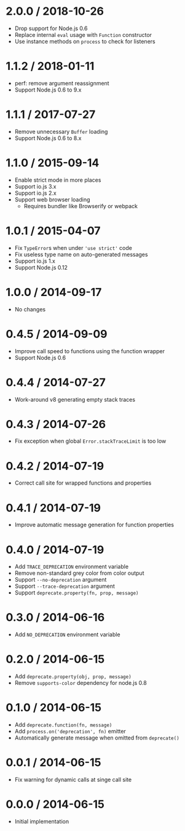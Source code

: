 2.0.0 / 2018-10-26
==================

* Drop support for Node.js 0.6
* Replace internal `eval` usage with `Function` constructor
* Use instance methods on `process` to check for listeners

1.1.2 / 2018-01-11
==================

* perf: remove argument reassignment
* Support Node.js 0.6 to 9.x

1.1.1 / 2017-07-27
==================

* Remove unnecessary `Buffer` loading
* Support Node.js 0.6 to 8.x

1.1.0 / 2015-09-14
==================

* Enable strict mode in more places
* Support io.js 3.x
* Support io.js 2.x
* Support web browser loading
  * Requires bundler like Browserify or webpack

1.0.1 / 2015-04-07
==================

* Fix `TypeError`s when under `'use strict'` code
* Fix useless type name on auto-generated messages
* Support io.js 1.x
* Support Node.js 0.12

1.0.0 / 2014-09-17
==================

* No changes

0.4.5 / 2014-09-09
==================

* Improve call speed to functions using the function wrapper
* Support Node.js 0.6

0.4.4 / 2014-07-27
==================

* Work-around v8 generating empty stack traces

0.4.3 / 2014-07-26
==================

* Fix exception when global `Error.stackTraceLimit` is too low

0.4.2 / 2014-07-19
==================

* Correct call site for wrapped functions and properties

0.4.1 / 2014-07-19
==================

* Improve automatic message generation for function properties

0.4.0 / 2014-07-19
==================

* Add `TRACE_DEPRECATION` environment variable
* Remove non-standard grey color from color output
* Support `--no-deprecation` argument
* Support `--trace-deprecation` argument
* Support `deprecate.property(fn, prop, message)`

0.3.0 / 2014-06-16
==================

* Add `NO_DEPRECATION` environment variable

0.2.0 / 2014-06-15
==================

* Add `deprecate.property(obj, prop, message)`
* Remove `supports-color` dependency for node.js 0.8

0.1.0 / 2014-06-15
==================

* Add `deprecate.function(fn, message)`
* Add `process.on('deprecation', fn)` emitter
* Automatically generate message when omitted from `deprecate()`

0.0.1 / 2014-06-15
==================

* Fix warning for dynamic calls at singe call site

0.0.0 / 2014-06-15
==================

* Initial implementation

